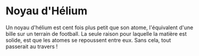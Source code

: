 # Noyau d'Hélium

Un noyau d'hélium est cent fois plus petit que son atome, l'équivalent d'une
bille sur un terrain de football. La seule raison pour laquelle la matière est
solide, est que les atomes se repoussent entre eux. Sans cela, tout passerait au
travers !
